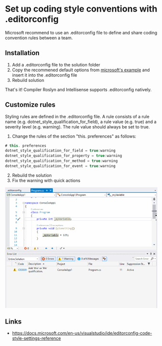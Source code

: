 # Set up coding style conventions with .editorconfig

Microsoft recommend to use an .editorconfig file to define and share coding convention rules between a team.

## Installation

1. Add a .editorconfig file to the solution folder
2. Copy the recommened default options from [microsoft's example](https://docs.microsoft.com/en-us/visualstudio/ide/editorconfig-code-style-settings-reference?view=vs-2019#example-editorconfig-file) and insert it into the .editorconfig file
3. Rebuild solution

That's it! Compiler Roslyn and Intellisense supports .editorconfig natively.

## Customize rules

Styling rules are defined in the .editorconfig file. 
A rule consists of a rule name (e.g. dotnet_style_qualification_for_field), a rule value (e.g. true) and a severity level (e.g. warning).
The rule value should always be set to true.

1. Change the rules of the section "this. preferences" as follows:

```csharp
# this. preferences
dotnet_style_qualification_for_field = true:warning
dotnet_style_qualification_for_property = true:warning
dotnet_style_qualification_for_method = true:warning
dotnet_style_qualification_for_event = true:warning
```

2. Rebuild the solution
3. Fix the warning with quick actions


![Live Demo](./images/editorconfig-livedemo.gif "Live Demo")


## Links

* https://docs.microsoft.com/en-us/visualstudio/ide/editorconfig-code-style-settings-reference